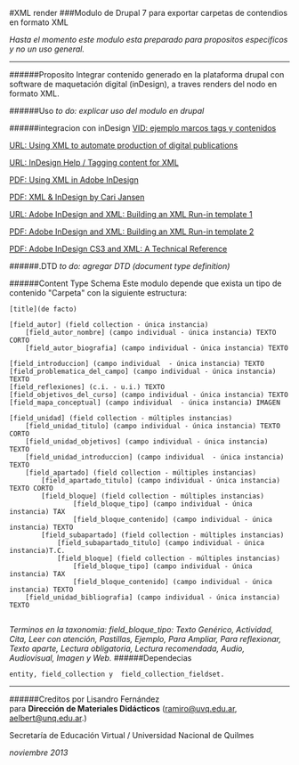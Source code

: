 #XML render
###Modulo de Drupal 7 para exportar carpetas de contendios en formato XML


*Hasta el momento este modulo esta preparado para propositos especificos y no un uso general.*

---

######Proposito
Integrar contenido generado en la plataforma drupal con software de maquetación digital (inDesign), a traves renders del nodo en formato XML.

######Uso
*to do: explicar uso del modulo en drupal*

######integracion con inDesign 
[VID: ejemplo marcos tags y contenidos](https://www.youtube.com/watch?v=aiNvk_PTEFU&list=UU4_MR0dYcWBfqB9lN4fVj9g)

[URL: Using XML to automate production of digital publications](http://www.adobe.com/devnet/digitalpublishingsuite/articles/using-xml-to-automate-production-of-digital-publications.html)

[URL: InDesign Help / Tagging content for XML](http://helpx.adobe.com/indesign/using/tagging-content-xml.html)

[PDF: Using XML in Adobe InDesign](http://xml.coverpages.org/Adobe-UsingXMLwithInDesign.pdf)

[PDF: XML & InDesign by Cari Jansen](http://www.indesignusergroup.com/chapters/brisbane/files/643/Brisbane_Handout.pdf)

[URL: Adobe InDesign and XML: Building an XML Run-in template 1](http://carijansen.com/2011/02/24/xml-indesign-part-1/)

[PDF: Adobe InDesign and XML: Building an XML Run-in template 2](http://carijansen.com/2011/02/25/indesign-xml-part-2/)

[PDF: Adobe InDesign CS3 and XML: A Technical Reference](http://wwwimages.adobe.com/content/dam/Adobe/en/products/indesign/pdfs/indesign_and_xml_technical_reference.pdf)


######.DTD
*to do: agregar DTD (document type definition)*

######Content Type Schema
Este modulo depende que exista un tipo de contenido "Carpeta" con la siguiente estructura:
```
[title](de facto)

[field_autor] (field collection - única instancia) 
	[field_autor_nombre] (campo individual - única instancia) TEXTO CORTO 
	[field_autor_biografia] (campo individual - única instancia) TEXTO 

[field_introduccion] (campo individual  - única instancia) TEXTO
[field_problematica_del_campo] (campo individual - única instancia) TEXTO
[field_reflexiones] (c.i. - u.i.) TEXTO
[field_objetivos_del_curso] (campo individual - única instancia) TEXTO
[field_mapa_conceptual] (campo individual  - única instancia) IMAGEN

[field_unidad] (field collection - múltiples instancias) 
	[field_unidad_titulo] (campo individual - única instancia) TEXTO CORTO
	[field_unidad_objetivos] (campo individual - única instancia) TEXTO
	[field_unidad_introduccion] (campo individual  - única instancia) TEXTO
	[field_apartado] (field collection - múltiples instancias) 
		[field_apartado_titulo] (campo individual - única instancia) TEXTO CORTO
		[field_bloque] (field collection - múltiples instancias) 
				[field_bloque_tipo] (campo individual - única instancia) TAX 
				[field_bloque_contenido] (campo individual - única instancia) TEXTO
		[field_subapartado] (field collection - múltiples instancias) 
			[field_subapartado_titulo] (campo individual - única instancia)T.C.
			[field_bloque] (field collection - múltiples instancias) 
				[field_bloque_tipo] (campo individual - única instancia) TAX 
				[field_bloque_contenido] (campo individual - única instancia) TEXTO
	[field_unidad_bibliografia] (campo individual - única instancia) TEXTO


```
*Terminos en la taxonomia: field_bloque_tipo: 
Texto Genérico, Actividad, Cita, Leer con atención, Pastillas, Ejemplo, Para Ampliar, Para reflexionar, Texto aparte, Lectura obligatoria, Lectura recomendada, Audio, Audiovisual, Imagen y Web.*
######Dependecias
```
entity, field_collection y  field_collection_fieldset.
```


---
######Creditos
por Lisandro Fernández  
para **Dirección de Materiales Didácticos** (ramiro@uvq.edu.ar, aelbert@unq.edu.ar.)

Secretaría de Educación Virtual / Universidad Nacional de Quilmes   

*noviembre 2013*  